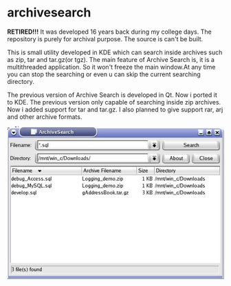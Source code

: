 # archivesearch

**RETIRED!!!** It was developed 16 years back during my college days. The repository is purely for archival purpose. The source is can't be built.

This is small utility developed in KDE which can search inside archives
such as zip, tar and tar.gz(or tgz). The main feature of Archive Search is, it is a multithreaded application. So it won't freeze the main window.At any time you can stop the searching or even u can skip the current searching directory.

The previous version of Archive Search is developed in Qt. Now i ported it to KDE. The previous version only capable of searching inside zip archives. Now i added support for tar and tar.gz. I also planned to give support rar, arj and other archive formats.

![Screenshot](screenshot.jpg)